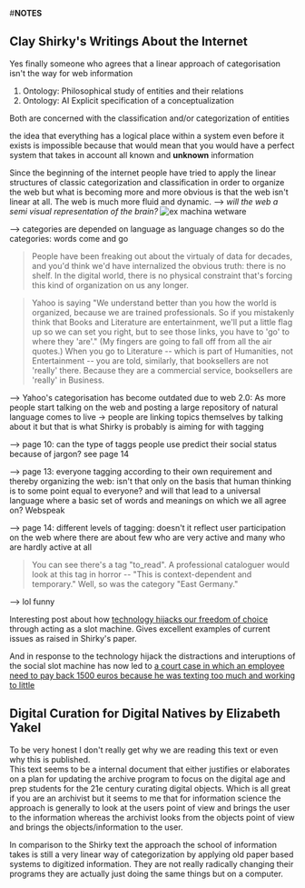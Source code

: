 #**NOTES**

## **Clay Shirky's Writings About the Internet**  

Yes finally someone who agrees that a linear approach of categorisation isn't the way for web information  

 1. Ontology: Philosophical
	study of entities and their relations
 2. Ontology: AI
	Explicit specification of a conceptualization
	
Both are concerned with the classification and/or categorization of entities

the idea that everything has a logical place within a system even before it exists is impossible because
that would mean that you would have a perfect system that takes in account all known and **unknown**	information

Since the beginning of the internet people have tried to apply the linear structures of classic categorization
and classification in order to organize the web but what is becoming more and more obvious is that the web isn't
linear at all. The web is much more fluid and dynamic. --> _will the web a semi visual representation of the brain?_
![ex machina wetware](https://xalwaysdreamx.files.wordpress.com/2015/11/avabrain.jpg)

--> categories are depended on language as language changes so do the categories: words come and go

>People have been freaking out about the virtualy of data for decades, and you'd think we'd have internalized
the obvious truth: there is no shelf. In the digital world, there is no physical constraint that's forcing this kind
of organization on us any longer.

>Yahoo is saying "We understand better than you how the world is organized, because we are trained
professionals. So if you mistakenly think that Books and Literature are entertainment, we'll put a little flag up
so we can set you right, but to see those links, you have to 'go' to where they 'are'." (My fingers are going to
fall off from all the air quotes.) When you go to Literature -- which is part of Humanities, not Entertainment
-- you are told, similarly, that booksellers are not 'really' there. Because they are a commercial service,
booksellers are 'really' in Business.


--> Yahoo's categorisation has become outdated due to web 2.0: As more people start talking on the web and posting
a large repository of natural language comes to live -> people are linking topics themselves by talking about it
 but that is what Shirky is probably is aiming for with tagging
 
 
 --> page 10: can the type of taggs people use predict their social status because of jargon? see page 14
 
 --> page 13: everyone tagging according to their own requirement and thereby organizing the web: 
	isn't that only on the basis that human thinking is to some point equal to everyone? and will that
	lead to a universal language where a basic set of words and meanings on which we all agree on? Webspeak
	
--> page 14: different levels of tagging: doesn't it reflect user participation on the web where there are about
	few who are very active and many who are hardly active at all
	
>You can see there's a tag "to_read". A professional cataloguer would look at this tag in horror -- "This is
context-dependent and temporary." Well, so was the category "East Germany."

--> lol funny

Interesting post about how [technology hijacks our freedom of choice](https://medium.com/swlh/how-technology-hijacks-peoples-minds-from-a-magician-and-google-s-design-ethicist-56d62ef5edf3#.rvng04bri) through acting as a slot machine. Gives excellent examples of current issues as raised in Shirky's paper.  

And in response to the technology hijack the distractions and interuptions of the social slot machine has now led to [a court case in which an employee need to pay back 1500 euros because he was texting too much and working to little](http://www.nu.nl/economie/4346021/gebruik-whatsapp-werktijd-kost-werknemer-vergoeding.html)

## **Digital Curation for Digital Natives by Elizabeth Yakel**

To be very honest I don't really get why we are reading this text or even why this is published.  
This text seems to be a internal document that either justifies or elaborates on a plan for updating the
archive program to focus on the digital age and prep students for the 21e century curating digital objects.
Which is all great if you are an archivist but it seems to me that for information science the approach is 
generally to look at the users point of view and brings the user to the information whereas the archivist
looks from the objects point of view and brings the objects/information to the user. 

In comparison to the Shirky text the approach the school of information takes is still a very linear
way of categorization by applying old paper based systems to digitized information. They are not really radically
changing their programs they are actually just doing the same things but on a computer.

